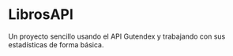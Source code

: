 # LibrosAPI
Un proyecto sencillo usando el API Gutendex y trabajando con sus estadísticas de forma básica.
